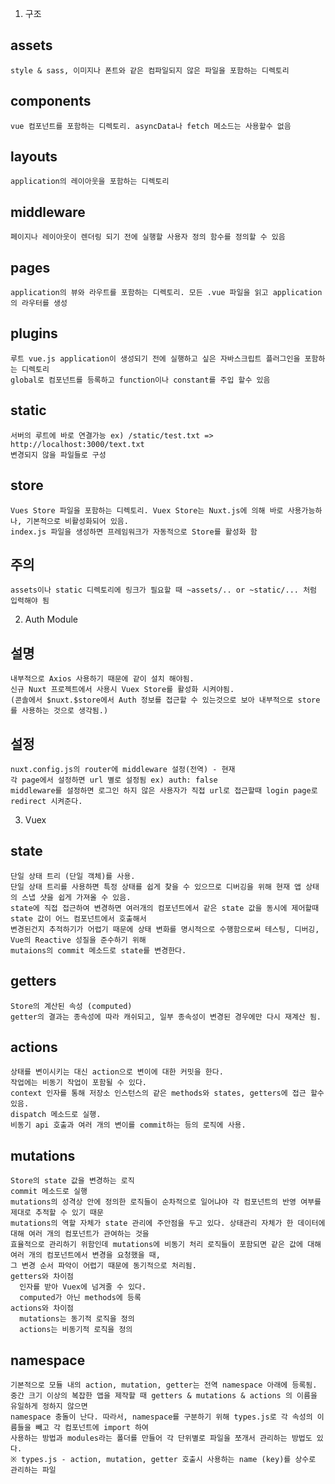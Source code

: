 1. 구조
  ## assets
    style & sass, 이미지나 폰트와 같은 컴파일되지 않은 파일을 포함하는 디렉토리
  
  ## components
    vue 컴포넌트를 포함하는 디렉토리. asyncData나 fetch 메소드는 사용할수 없음

  ## layouts
    application의 레이아웃을 포함하는 디렉토리

  ## middleware
    페이지나 레이아웃이 렌더링 되기 전에 실행할 사용자 정의 함수를 정의할 수 있음
  
  ## pages
    application의 뷰와 라우트를 포함하는 디렉토리. 모든 .vue 파일을 읽고 application의 라우터를 생성
  
  ## plugins
    루트 vue.js application이 생성되기 전에 실행하고 싶은 자바스크립트 플러그인을 포함하는 디렉토리
    global로 컴포넌트를 등록하고 function이나 constant를 주입 할수 있음
  
  ## static
    서버의 루트에 바로 연결가능 ex) /static/test.txt => http://localhost:3000/text.txt
    변경되지 않을 파일들로 구성

  ## store
    Vues Store 파일을 포함하는 디렉토리. Vuex Store는 Nuxt.js에 의해 바로 사용가능하나, 기본적으로 비활성화되어 있음.
    index.js 파일을 생성하면 프레임워크가 자동적으로 Store를 활성화 함

  ## 주의
    assets이나 static 디렉토리에 링크가 필요할 때 ~assets/.. or ~static/... 처럼 입력해야 됨

2. Auth Module
  ## 설명
    내부적으로 Axios 사용하기 때문에 같이 설치 해야됨.
    신규 Nuxt 프로젝트에서 사용시 Vuex Store를 활성화 시켜야됨.
    (콘솔에서 $nuxt.$store에서 Auth 정보를 접근할 수 있는것으로 보아 내부적으로 store를 사용하는 것으로 생각됨.)

  ## 설정
    nuxt.config.js의 router에 middleware 설정(전역) - 현재
    각 page에서 설정하면 url 별로 설정됨 ex) auth: false
    middleware를 설정하면 로그인 하지 않은 사용자가 직접 url로 접근할때 login page로 redirect 시켜준다.

3. Vuex
  ## state
    단일 상태 트리 (단일 객체)를 사용.
    단일 상태 트리를 사용하면 특정 상태를 쉽게 찾을 수 있으므로 디버깅을 위해 현재 앱 상태의 스냅 샷을 쉽게 가져올 수 있음.
    state에 직접 접근하여 변경하면 여러개의 컴포넌트에서 같은 state 값을 동시에 제어할때 state 값이 어느 컴포넌트에서 호출해서
    변경된건지 추적하기가 어렵기 때문에 상태 변화를 명시적으로 수행함으로써 테스팅, 디버깅, Vue의 Reactive 성질을 준수하기 위해
    mutaions의 commit 메소드로 state를 변경한다.
  ## getters
    Store의 계산된 속성 (computed)
    getter의 결과는 종속성에 따라 캐쉬되고, 일부 종속성이 변경된 경우에만 다시 재계산 됨.
  ## actions
    상태를 변이시키는 대신 action으로 변이에 대한 커밋을 한다.
    작업에는 비동기 작업이 포함될 수 있다.
    context 인자를 통해 저장소 인스턴스의 같은 methods와 states, getters에 접근 할수 있음.
    dispatch 메소드로 실행.
    비동기 api 호출과 여러 개의 변이를 commit하는 등의 로직에 사용.
  ## mutations
    Store의 state 값을 변경하는 로직
    commit 메소드로 실행
    mutations의 성격상 안에 정의한 로직들이 순차적으로 일어냐야 각 컴포넌트의 반영 여부를 제대로 추적할 수 있기 때문
    mutations의 역할 자체가 state 관리에 주안점을 두고 있다. 상태관리 자체가 한 데이터에 대해 여러 개의 컴포넌트가 관여하는 것을
    효율적으로 관리하기 위함인데 mutations에 비동기 처리 로직들이 포함되면 같은 값에 대해 여러 개의 컴포넌트에서 변경을 요청했을 때,
    그 변경 순서 파악이 어렵기 때문에 동기적으로 처리됨.
    getters와 차이점
      인자를 받아 Vuex에 넘겨줄 수 있다.
      computed가 아닌 methods에 등록
    actions와 차이점
      mutations는 동기적 로직을 정의
      actions는 비동기적 로직을 정의
  ## namespace
    기본적으로 모듈 내의 action, mutation, getter는 전역 namespace 아래에 등록됨.
    중간 크기 이상의 복잡한 앱을 제작할 때 getters & mutations & actions 의 이름을 유일하게 정하지 않으면
    namespace 충돌이 난다. 따라서, namespace를 구분하기 위해 types.js로 각 속성의 이름들을 빼고 각 컴포넌트에 import 하여
    사용하는 방법과 modules라는 폴더를 만들어 각 단위별로 파일을 쪼개서 관리하는 방법도 있다.
    ※ types.js - action, mutation, getter 호출시 사용하는 name (key)를 상수로 관리하는 파일
